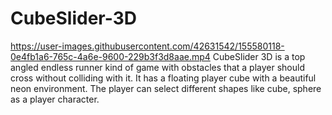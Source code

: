 # CubeSlider-3D

https://user-images.githubusercontent.com/42631542/155580118-0e4fb1a6-765c-4a6e-9600-229b3f3d8aae.mp4
CubeSlider 3D is a top angled endless runner kind of game with obstacles that a player should cross without colliding with it. It has a floating player cube with a beautiful neon environment. The player can select different shapes like cube, sphere as a player character.

